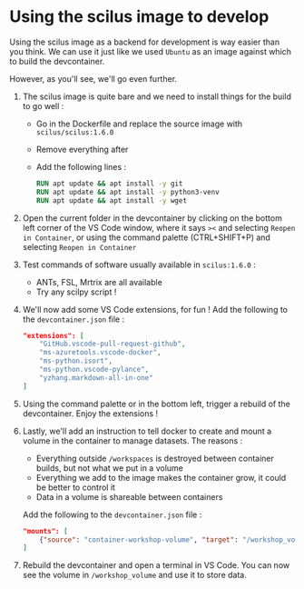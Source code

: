 # Using the scilus image to develop

Using the scilus image as a backend for development is way easier than you think. We can use it just like we used `Ubuntu` as an image against which to build the devcontainer.

However, as you'll see, we'll go even further.

1. The scilus image is quite bare and we need to install things for the build to go well :

    - Go in the Dockerfile and replace the source image with `scilus/scilus:1.6.0`
    - Remove everything after
    - Add the following lines :

        ```dockerfile
        RUN apt update && apt install -y git
        RUN apt update && apt install -y python3-venv
        RUN apt update && apt install -y wget
        ```

2. Open the current folder in the devcontainer by clicking on the bottom left corner of the VS Code window, where it says `><` and selecting `Reopen in Container`, or using the command palette (CTRL+SHIFT+P) and selecting `Reopen in Container`

3. Test commands of software usually available in `scilus:1.6.0` :

    - ANTs, FSL, Mrtrix are all available
    - Try any scilpy script !

4. We'll now add some VS Code extensions, for fun ! Add the following to the `devcontainer.json` file :

    ```json
    "extensions": [
        "GitHub.vscode-pull-request-github",
        "ms-azuretools.vscode-docker",
        "ms-python.isort",
        "ms-python.vscode-pylance",
        "yzhang.markdown-all-in-one"
    ]
    ```

6. Using the command palette or in the bottom left, trigger a rebuild of the devcontainer. Enjoy the extensions !

7. Lastly, we'll add an instruction to tell docker to create and mount a volume in the container to manage datasets. The reasons :
    - Everything outside `/workspaces` is destroyed between container builds, but not what we put in a volume
    - Everything we add to the image makes the container grow, it could be better to control it
    - Data in a volume is shareable between containers

    Add the following to the `devcontainer.json` file :

    ```json
    "mounts": [
        {"source": "container-workshop-volume", "target": "/workshop_volume", "type": "volume"}
    ]
    ```

8. Rebuild the devcontainer and open a terminal in VS Code. You can now see the volume in `/workshop_volume` and use it to store data.